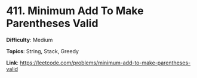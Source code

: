 # 411. Minimum Add To Make Parentheses Valid

**Difficulty**: Medium

**Topics**: String, Stack, Greedy

**Link**: https://leetcode.com/problems/minimum-add-to-make-parentheses-valid

